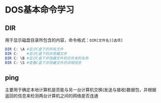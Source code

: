 # DOS基本命令学习

## DIR

用于显示磁盘目录所包含的内容，命令格式：`DIR[文件名][选项]`

```powershell
DIR C: \A #显示C盘下的所有文件
DIR C:    #显示C盘下的非隐藏文件
DIR C: \B #显示C盘下非隐藏文件和文件夹的名称
DIR C: \S #查看C盘下非隐藏文件的详细信息
```



## ping

主要用于确定本地计算机是否能与另一台计算机交换(发送与接收)数据包，并根据返回的信息来检测两台计算机之间的网络是否连通

```powershell
```

